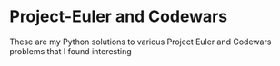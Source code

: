 # Project-Euler and Codewars
These are my Python solutions to various Project Euler and Codewars problems that I found interesting
